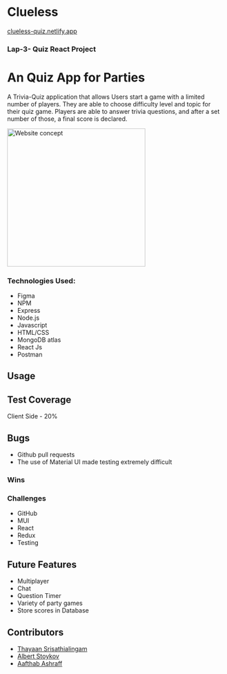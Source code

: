 # Clueless
<a href="https://clueless-quiz.netlify.app/" target="_blank">clueless-quiz.netlify.app</a><br>

### Lap-3- Quiz React Project

# An Quiz App for Parties

A Trivia-Quiz application that allows Users start a game with a limited number of players. They are able to choose difficulty level and topic for their quiz game. Players are able to answer trivia questions, and after a set number of those, a final score is declared. 

<img src="https://user-images.githubusercontent.com/89043314/168554750-dd7a5a7c-3ee2-4e94-99a4-2ea06c0381f0.PNG" alt="Website concept" width="320">

### Technologies Used:

- Figma
- NPM
- Express
- Node.js
- Javascript
- HTML/CSS
- MongoDB atlas
- React Js
- Postman

## Usage

## Test Coverage
Client Side - 20%

## Bugs
- Github pull requests
- The use of Material UI made testing extremely difficult

### Wins

### Challenges
- GitHub
- MUI
- React
- Redux
- Testing


## Future Features
- Multiplayer
- Chat 
- Question Timer
- Variety of party games
- Store scores in Database


## Contributors

- [Thayaan Srisathialingam](https://github.com/THAYAANS)
- [Albert Stoykov](https://github.com/AlbertStoykov)
- [Aafthab Ashraff](https://github.com/iAmash412)
